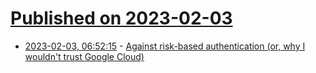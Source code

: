 # [Published on 2023-02-03](index.md)

* [2023-02-03, 06:52:15](https://news.ycombinator.com/item?id=34637960) - [Against risk-based authentication (or, why I wouldn't trust Google Cloud)](https://www.devever.net/~hl/logindenial)
